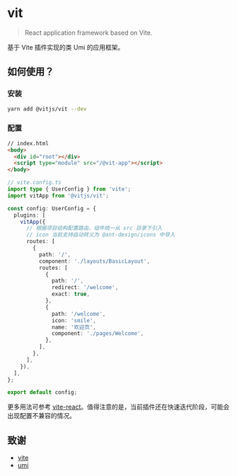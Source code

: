 # vit

> React application framework based on Vite.

基于 Vite 插件实现的类 Umi 的应用框架。

## 如何使用？

### 安装

```sh
yarn add @vitjs/vit --dev
```

### 配置

```html
// index.html
<body>
  <div id="root"></div>
  <script type="module" src="/@vit-app"></script>
</body>
```

```ts
// vite.config.ts
import type { UserConfig } from 'vite';
import vitApp from '@vitjs/vit';

const config: UserConfig = {
  plugins: [
    vitApp({
      // 根据项目结构配置路由，组件统一从 src 目录下引入
      // icon 当前支持自动转义为 @ant-design/icons 中导入
      routes: [
        {
          path: '/',
          component: './layouts/BasicLayout',
          routes: [
            {
              path: '/',
              redirect: '/welcome',
              exact: true,
            },
            {
              path: '/welcome',
              icon: 'smile',
              name: '欢迎页',
              component: './pages/Welcome',
            },
          ],
        },
      ],
    }),
  ],
};

export default config;
```

更多用法可参考 [vite-react](https://github.com/theprimone/vite-react)。值得注意的是，当前插件还在快速迭代阶段，可能会出现配置不兼容的情况。

## 致谢

- [vite](https://github.com/vitejs/vite)
- [umi](https://github.com/umijs/umi)

